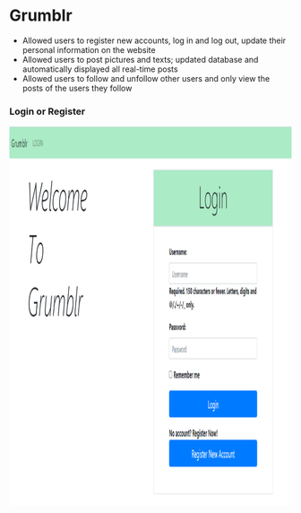 # Grumblr
* Allowed users to register new accounts, log in and log out, update their personal information on the website
* Allowed users to post pictures and texts; updated database and automatically displayed all real-time posts
* Allowed users to follow and unfollow other users and only view the posts of the users they follow

### Login or Register
<img src="https://github.com/TinaCXu/Grumblr/blob/master/Readme_pics/login.png" width="1277" height="677" />

